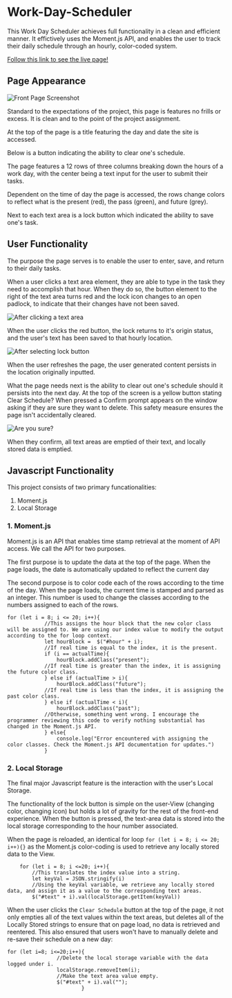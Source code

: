 # Work-Day-Scheduler
This Work Day Scheduler achieves full functionality in a clean and efficient manner. It effictively uses the Moment.js API, and enables the user to track their daily schedule through an hourly, color-coded system.

[Follow this link to see the live page!](https://clairevita.github.io/Scheduler/)

## Page Appearance
![Front Page Screenshot](https://i.imgur.com/uV3xpze.png)

Standard to the expectations of the project, this page is features no frills or excess. It is clean and to the point of the project assignment.

At the top of the page is a title featuring the day and date the site is accessed.

Below is a button indicating the ability to clear one's schedule.

The page features a 12 rows of three columns breaking down the hours of a work day, with the center being a text input for the user to submit their tasks.

Dependent on the time of day the page is accessed, the rows change colors to reflect what is the present (red), the pass (green), and future (grey).

Next to each text area is a lock button which indicated the ability to save one's task.

## User Functionality

The purpose the page serves is to enable the user to enter, save, and return to their daily tasks. 

When a user clicks a text area element, they are able to type in the task they need to accomplish that hour. When they do so, the button element to the right of the text area turns red and the lock icon changes to an open padlock, to indicate that their changes have not been saved.

![After clicking a text area](https://i.imgur.com/3TlwGH1.png)

When the user clicks the red button, the lock returns to it's origin status, and the user's text has been saved to that hourly location.

![After selecting lock button](https://i.imgur.com/3HhQdkw.png)

When the user refreshes the page, the user generated content persists in the location originally inputted. 

What the page needs next is the ability to clear out one's schedule should it persists into the next day. At the top of the screen is a yellow button stating Clear Schedule? When pressed a Confirm prompt appears on the window asking if they are sure they want to delete. This safety measure ensures the page isn't accidentally cleared.

![Are you sure?](https://i.imgur.com/iMiPpS2.png)

When they confirm, all text areas are emptied of their text, and locally stored data is emptied.

## Javascript Functionality

This project consists of two primary funcationalities: 
1. Moment.js
2. Local Storage

### 1. Moment.js

Moment.js is an API that enables time stamp retrieval at the moment of API access. We call the API for two purposes.

The first purpose is to update the data at the top of the page. When the page loads, the date is automatically updated to reflect the current day

The second purpose is to color code each of the rows according to the time of the day. When the page loads, the current time is stamped and parsed as an integer. This number is used to change the classes according to the numbers assigned to each of the rows. 

```
for (let i = 8; i <= 20; i++){
            //This assigns the hour block that the new color class will be assigned to. We are using our index value to modify the output according to the for loop context.
            let hourBlock =  $("#hour" + i);
            //If real time is equal to the index, it is the present.
            if (i == actualTime){
                hourBlock.addClass("present");
            //If real time is greater than the index, it is assigning the future color class.
            } else if (actualTime > i){
                hourBlock.addClass("future");
            //If real time is less than the index, it is assigning the past color class.
            } else if (actualTime < i){
                hourBlock.addClass("past");
            //Otherwise, something went wrong. I encourage the programmer reviewing this code to verify nothing substantial has changed in the Moment.js API. 
            } else{
                console.log("Error encountered with assigning the color classes. Check the Moment.js API documentation for updates.")
            }
```
### 2. Local Storage

The final major Javascript feature is the interaction with the user's Local Storage. 

The functionality of the lock button is simple on the user-View (changing color, changing icon) but holds a lot of gravity for the rest of the front-end experience. When the button is pressed, the text-area data is stored into the local storage corresponding to the hour number associated.

When the page is reloaded, an identical for loop `for (let i = 8; i <= 20; i++){}` as the Moment.js color-coding is used to retrieve any locally stored data to the View.
```
    for (let i = 8; i <=20; i++){
        //This translates the index value into a string.
        let keyVal = JSON.stringify(i)
        //Using the keyVal variable, we retrieve any locally stored data, and assign it as a value to the corresponding text areas.
        $("#text" + i).val(localStorage.getItem(keyVal))
```

When the user clicks the `Clear Schedule` button at the top of the page, it not only empties all of the text values within the text areas, but deletes all of the Locally Stored strings to ensure that on page load, no data is retrieved and reentered. This also ensured that users won't have to manually delete and re-save their schedule on a new day:
```
for (let i=8; i<=20;i++){
                //Delete the local storage variable with the data logged under i.
                localStorage.removeItem(i);
                //Make the text area value empty.
                $("#text" + i).val("");
                        }
```


